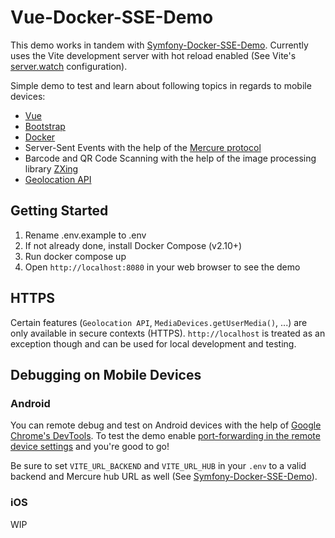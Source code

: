 # Vue-Docker-SSE-Demo
This demo works in tandem with [Symfony-Docker-SSE-Demo](https://github.com/J-C-V/symfony-docker-sse-demo). Currently uses the Vite development server with hot reload enabled (See Vite's [server.watch](https://vitejs.dev/config/server-options.html#server-watch) configuration).

Simple demo to test and learn about following topics in regards to mobile devices:
* [Vue](https://vuejs.org/)
* [Bootstrap](https://getbootstrap.com/)
* [Docker](https://www.docker.com/)
* Server-Sent Events with the help of the [Mercure protocol](https://mercure.rocks/)
* Barcode and QR Code Scanning with the help of the image processing library [ZXing](https://github.com/zxing-js/library)
* [Geolocation API](https://developer.mozilla.org/en-US/docs/Web/API/Geolocation_API)

## Getting Started
1. Rename .env.example to .env
2. If not already done, install Docker Compose (v2.10+)
3. Run docker compose up
4. Open `http://localhost:8080` in your web browser to see the demo

## HTTPS
Certain features (`Geolocation API`, `MediaDevices.getUserMedia()`, ...) are only available in secure contexts (HTTPS). `http://localhost` is treated as an exception though and can be used for local development and testing.

## Debugging on Mobile Devices

### Android
You can remote debug and test on Android devices with the help of [Google Chrome's DevTools](https://developer.chrome.com/docs/devtools/remote-debugging/). To test the demo enable [port-forwarding in the remote device settings](https://developer.chrome.com/docs/devtools/remote-debugging/local-server/) and you're good to go!

Be sure to set `VITE_URL_BACKEND` and `VITE_URL_HUB` in your `.env` to a valid backend and Mercure hub URL as well (See [Symfony-Docker-SSE-Demo](https://github.com/J-C-V/symfony-docker-sse-demo)).

### iOS
WIP
